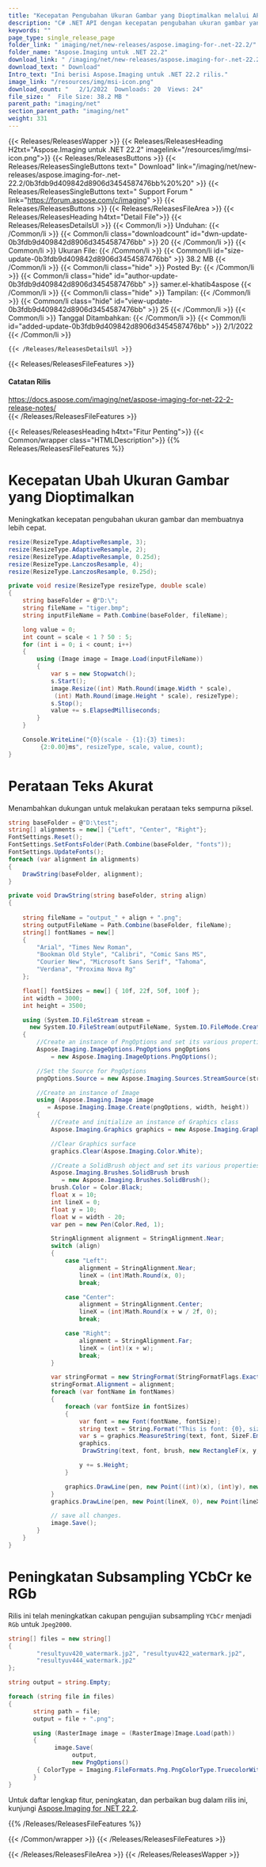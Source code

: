 ```yaml
---
title: "Kecepatan Pengubahan Ukuran Gambar yang Dioptimalkan melalui API untuk Aplikasi C#, ASP.NET"
description: "C# .NET API dengan kecepatan pengubahan ukuran gambar yang lebih cepat, melakukan penyelarasan teks sempurna dan akurat piksel, meningkatkan cakupan uji subsampling YCbCr ke RGb untuk Jpeg2000."
keywords: ""
page_type: single_release_page
folder_link: " imaging/net/new-releases/aspose.imaging-for-.net-22.2/"
folder_name: "Aspose.Imaging untuk .NET 22.2"
download_link: " /imaging/net/new-releases/aspose.imaging-for-.net-22.2/0b3fdb9d409842d8906d3454587476bb"
download_text: " Download"
Intro_text: "Ini berisi Aspose.Imaging untuk .NET 22.2 rilis."
image_link: "/resources/img/msi-icon.png"
download_count: "   2/1/2022  Downloads: 20  Views: 24"
file_size: "  File Size: 38.2 MB "
parent_path: "imaging/net"
section_parent_path: "imaging/net"
weight: 331
---
```


{{< Releases/ReleasesWapper >}}
{{< Releases/ReleasesHeading H2txt="Aspose.Imaging untuk .NET 22.2" imagelink="/resources/img/msi-icon.png">}}
{{< Releases/ReleasesButtons >}}
{{< Releases/ReleasesSingleButtons text=" Download" link="/imaging/net/new-releases/aspose.imaging-for-.net-22.2/0b3fdb9d409842d8906d3454587476bb%20%20" >}}
{{< Releases/ReleasesSingleButtons text=" Support Forum " link="https://forum.aspose.com/c/imaging" >}}
{{< Releases/ReleasesButtons >}}
{{< Releases/ReleasesFileArea >}}
{{< Releases/ReleasesHeading h4txt="Detail File">}}
{{< Releases/ReleasesDetailsUl >}}
{{< Common/li >}} Unduhan: {{< /Common/li >}}
{{< Common/li class="downloadcount" id="dwn-update-0b3fdb9d409842d8906d3454587476bb" >}} 20 {{< /Common/li >}}
{{< Common/li >}} Ukuran File: {{< /Common/li >}}
{{< Common/li id="size-update-0b3fdb9d409842d8906d3454587476bb" >}} 38.2 MB {{< /Common/li >}}
{{< Common/li  class="hide" >}} Posted By: {{< /Common/li >}}
{{< Common/li class="hide" id="author-update-0b3fdb9d409842d8906d3454587476bb" >}} samer.el-khatib4aspose {{< /Common/li >}}
{{< Common/li class="hide" >}} Tampilan: {{< /Common/li >}}
{{< Common/li class="hide" id="view-update-0b3fdb9d409842d8906d3454587476bb" >}} 25 {{< /Common/li >}}
{{< Common/li >}} Tanggal Ditambahkan: {{< /Common/li >}}
{{< Common/li id="added-update-0b3fdb9d409842d8906d3454587476bb" >}} 2/1/2022 {{< /Common/li >}}

    {{< /Releases/ReleasesDetailsUl >}}

{{< Releases/ReleasesFileFeatures >}}
<h4>Catatan Rilis</h4><div> <a href="https://docs.aspose.com/imaging/net/aspose-imaging-for-net-22-2-release-notes/">https://docs.aspose.com/imaging/net/aspose-imaging-for-net-22-2-release-notes/</a></div>
{{< /Releases/ReleasesFileFeatures >}}

{{< Releases/ReleasesHeading h4txt="Fitur Penting">}}
{{< Common/wrapper class="HTMLDescription">}}
{{% Releases/ReleasesFileFeatures %}}

# Kecepatan Ubah Ukuran Gambar yang Dioptimalkan

Meningkatkan kecepatan pengubahan ukuran gambar dan membuatnya lebih cepat.

```csharp
resize(ResizeType.AdaptiveResample, 3);
resize(ResizeType.AdaptiveResample, 2);
resize(ResizeType.AdaptiveResample, 0.25d);
resize(ResizeType.LanczosResample, 4);
resize(ResizeType.LanczosResample, 0.25d);

private void resize(ResizeType resizeType, double scale)
{
    string baseFolder = @"D:\";
    string fileName = "tiger.bmp";
    string inputFileName = Path.Combine(baseFolder, fileName);

    long value = 0;
    int count = scale < 1 ? 50 : 5;
    for (int i = 0; i < count; i++)
    {
        using (Image image = Image.Load(inputFileName))
        {
            var s = new Stopwatch();
            s.Start();
            image.Resize((int) Math.Round(image.Width * scale), 
             (int) Math.Round(image.Height * scale), resizeType);
            s.Stop();
            value += s.ElapsedMilliseconds;
        }
    }

    Console.WriteLine("{0}(scale - {1}:{3} times): 
         {2:0.00}ms", resizeType, scale, value, count);
}
```
# Perataan Teks Akurat

Menambahkan dukungan untuk melakukan perataan teks sempurna piksel.

```csharp
string baseFolder = @"D:\test";
string[] alignments = new[] {"Left", "Center", "Right"};
FontSettings.Reset();
FontSettings.SetFontsFolder(Path.Combine(baseFolder, "fonts"));
FontSettings.UpdateFonts();
foreach (var alignment in alignments)
{
    DrawString(baseFolder, alignment);   
}

private void DrawString(string baseFolder, string align)
{
    
    string fileName = "output_" + align + ".png";
    string outputFileName = Path.Combine(baseFolder, fileName);
    string[] fontNames = new[]
    {
        "Arial", "Times New Roman", 
        "Bookman Old Style", "Calibri", "Comic Sans MS", 
        "Courier New", "Microsoft Sans Serif", "Tahoma",
        "Verdana", "Proxima Nova Rg"
    };

    float[] fontSizes = new[] { 10f, 22f, 50f, 100f };
    int width = 3000;
    int height = 3500;

    using (System.IO.FileStream stream = 
      new System.IO.FileStream(outputFileName, System.IO.FileMode.Create))
    {
        //Create an instance of PngOptions and set its various properties
        Aspose.Imaging.ImageOptions.PngOptions pngOptions 
            = new Aspose.Imaging.ImageOptions.PngOptions();

        //Set the Source for PngOptions
        pngOptions.Source = new Aspose.Imaging.Sources.StreamSource(stream);

        //Create an instance of Image 
        using (Aspose.Imaging.Image image 
           = Aspose.Imaging.Image.Create(pngOptions, width, height))
        {
            //Create and initialize an instance of Graphics class
            Aspose.Imaging.Graphics graphics = new Aspose.Imaging.Graphics(image);

            //Clear Graphics surface
            graphics.Clear(Aspose.Imaging.Color.White);

            //Create a SolidBrush object and set its various properties
            Aspose.Imaging.Brushes.SolidBrush brush 
               = new Aspose.Imaging.Brushes.SolidBrush();
            brush.Color = Color.Black;
            float x = 10;
            int lineX = 0;
            float y = 10;
            float w = width - 20;
            var pen = new Pen(Color.Red, 1);

            StringAlignment alignment = StringAlignment.Near;
            switch (align)
            {
                case "Left":
                    alignment = StringAlignment.Near;
                    lineX = (int)Math.Round(x, 0);
                    break;

                case "Center":
                    alignment = StringAlignment.Center;
                    lineX = (int)Math.Round(x + w / 2f, 0);
                    break;

                case "Right":
                    alignment = StringAlignment.Far;
                    lineX = (int)(x + w);
                    break;
            }

            var stringFormat = new StringFormat(StringFormatFlags.ExactAlignment);
            stringFormat.Alignment = alignment;
            foreach (var fontName in fontNames)
            {
                foreach (var fontSize in fontSizes)
                {
                    var font = new Font(fontName, fontSize);
                    string text = String.Format("This is font: {0}, size:{1}", fontName, fontSize);
                    var s = graphics.MeasureString(text, font, SizeF.Empty, null);
                    graphics.
                     DrawString(text, font, brush, new RectangleF(x, y, w, s.Height), stringFormat);

                    y += s.Height;
                }

                graphics.DrawLine(pen, new Point((int)(x), (int)y), new Point((int)(x+w), (int)y));
            }
            graphics.DrawLine(pen, new Point(lineX, 0), new Point(lineX, (int)y));

            // save all changes.
            image.Save();
        }
    }
}
```

# Peningkatan Subsampling YCbCr ke RGb

Rilis ini telah meningkatkan cakupan pengujian subsampling `YCbCr` menjadi `RGb` untuk `Jpeg2000`.

```csharp
string[] files = new string[]
{
        "resultyuv420_watermark.jp2", "resultyuv422_watermark.jp2",
        "resultyuv444_watermark.jp2"
};

string output = string.Empty;

foreach (string file in files)
{
       string path = file;
       output = file + ".png";

       using (RasterImage image = (RasterImage)Image.Load(path))
       {
             image.Save(
                  output,
                  new PngOptions() 
        { ColorType = Imaging.FileFormats.Png.PngColorType.TruecolorWithAlpha });
       }
}
```

Untuk daftar lengkap fitur, peningkatan, dan perbaikan bug dalam rilis ini, kunjungi [Aspose.Imaging for .NET 22.2](http://localhost:1313/imaging/net/new-releases/aspose.imaging-for-.net-22.2/).

{{% /Releases/ReleasesFileFeatures %}}

{{< /Common/wrapper >}}
{{< /Releases/ReleasesFileFeatures >}}

{{< /Releases/ReleasesFileArea >}}
{{< /Releases/ReleasesWapper >}}

